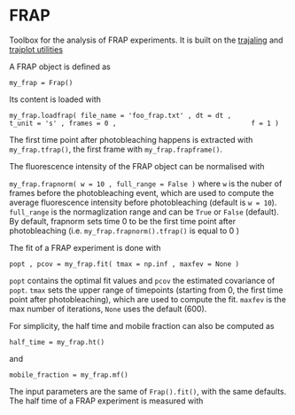 # FRAP
Toolbox for the analysis of FRAP experiments. It is built on the [trajaling](http://apicco.github.io/trajectory_alignment/) and [trajplot utilities](https://github.com/apicco/trajectory_plotting)

A FRAP object is defined as

`my_frap = Frap()`

Its content is loaded with

`my_frap.loadfrap(
	file_name = 'foo_frap.txt' ,
	dt = dt ,                                    
	t_unit = 's' ,
	frames = 0 ,                                 
	f = 1 )`

The first time point after photobleaching happens is extracted with `my_frap.tfrap()`, the first frame with `my_frap.frapframe()`.

The fluorescence intensity of the FRAP object can be normalised with 

`my_frap.frapnorm( w = 10 , full_range = False )`
where `w` is the nuber of frames before the photobleaching event, which are used to compute the average fluorescence intensity before photobleaching (default is `w = 10`). `full_range` is the normaglization range and can be `True` or `False` (default).
By default, frapnorm sets time 0 to be the first time point after photobleaching (i.e. `my_frap.frapnorm().tfrap()` is equal to 0 )

The fit of a FRAP experiment is done with

`popt , pcov = my_frap.fit( tmax = np.inf , maxfev = None )`

`popt` contains the optimal fit values and `pcov` the estimated covariance of `popt`. `tmax` sets the upper range of timepoints (starting from 0, the first time point after photobleaching), which are used to compute the fit. `maxfev` is the max number of iterations, `None` uses the default (600). 

For simplicity, the half time and mobile fraction can also be computed as

`half_time = my_frap.ht()`

and

`mobile_fraction = my_frap.mf()`

The input parameters are the same of `Frap().fit()`, with the same defaults.
The half time of a FRAP experiment is measured with
